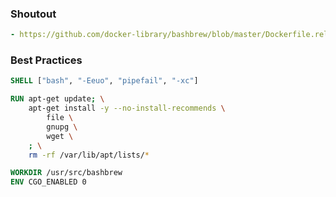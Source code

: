 ### Shoutout
```yaml
- https://github.com/docker-library/bashbrew/blob/master/Dockerfile.release
```

### Best Practices
```Dockerfile
SHELL ["bash", "-Eeuo", "pipefail", "-xc"]
```

```Dockerfile
RUN apt-get update; \
	apt-get install -y --no-install-recommends \
		file \
		gnupg \
		wget \
	; \
	rm -rf /var/lib/apt/lists/*
```

```Dockerfile
WORKDIR /usr/src/bashbrew
ENV CGO_ENABLED 0
```

